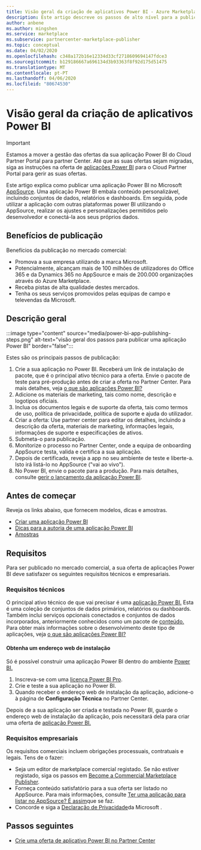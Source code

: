 ```yaml
---
title: Visão geral da criação de aplicativos Power BI - Azure Marketplace
description: Este artigo descreve os passos de alto nível para a publicação de uma aplicação Power BI para o Microsoft AppSource. Os requisitos técnicos e empresariais que a sua app Power BI deve cumprir para serem publicados no mercado comercial também são fornecidos.
author: anbene
ms.author: mingshen
ms.service: marketplace
ms.subservice: partnercenter-marketplace-publisher
ms.topic: conceptual
ms.date: 04/02/2020
ms.openlocfilehash: c348a172b16e12334d33cf2718609694147fdce3
ms.sourcegitcommit: b129186667a696134d3b93363f8f92d175d51475
ms.translationtype: MT
ms.contentlocale: pt-PT
ms.lasthandoff: 04/06/2020
ms.locfileid: "80674530"
---
```

# <a name="power-bi-app-creation-overview"></a>Visão geral da criação de aplicativos Power BI

> [!IMPORTANT]
> Estamos a mover a gestão das ofertas da sua aplicação Power BI do Cloud Partner Portal para partner Center. Até que as suas ofertas sejam migradas, siga as instruções na oferta de [aplicações Power BI](https://docs.microsoft.com/azure/marketplace/cloud-partner-portal/power-bi/cpp-power-bi-offer) para o Cloud Partner Portal para gerir as suas ofertas.

Este artigo explica como publicar uma aplicação Power BI no Microsoft [AppSource](https://appsource.microsoft.com/). Uma aplicação Power BI embala conteúdo personalizável, incluindo conjuntos de dados, relatórios e dashboards. Em seguida, pode utilizar a aplicação com outras plataformas power BI utilizando o AppSource, realizar os ajustes e personalizações permitidos pelo desenvolvedor e conectá-la aos seus próprios dados.

## <a name="publishing-benefits"></a>Benefícios de publicação

Benefícios da publicação no mercado comercial:

- Promova a sua empresa utilizando a marca Microsoft.
- Potencialmente, alcançam mais de 100 milhões de utilizadores do Office 365 e da Dynamics 365 no AppSource e mais de 200.000 organizações através do Azure Marketplace.
- Receba pistas de alta qualidade destes mercados.
- Tenha os seus serviços promovidos pelas equipas de campo e televendas da Microsoft.

## <a name="overview"></a>Descrição geral

:::image type="content" source="media/power-bi-app-publishing-steps.png" alt-text="visão geral dos passos para publicar uma aplicação Power BI" border="false":::

Estes são os principais passos de publicação:

1. Crie a sua aplicação no Power BI. Receberá um link de instalação de pacote, que é o principal ativo técnico para a oferta. Envie o pacote de teste para pré-produção antes de criar a oferta no Partner Center. Para mais detalhes, veja [o que são aplicações Power BI?](https://docs.microsoft.com/power-bi/service-template-apps-overview)
2. Adicione os materiais de marketing, tais como nome, descrição e logotipos oficiais.
3. Inclua os documentos legais e de suporte da oferta, tais como termos de uso, política de privacidade, política de suporte e ajuda do utilizador.
4. Criar a oferta: Use partner center para editar os detalhes, incluindo a descrição da oferta, materiais de marketing, informações legais, informações de suporte e especificações de ativos.
5. Submeta-o para publicação.
6. Monitorize o processo no Partner Center, onde a equipa de onboarding AppSource testa, valida e certifica a sua aplicação.
7. Depois de certificada, reveja a app no seu ambiente de teste e liberte-a. Isto irá listá-lo no AppSource ("vai ao vivo").
8. No Power BI, envie o pacote para a produção. Para mais detalhes, consulte [gerir o lançamento da aplicação Power BI](https://docs.microsoft.com/power-bi/service-template-apps-create#manage-the-template-app-release).

## <a name="before-you-begin"></a>Antes de começar

Reveja os links abaixo, que fornecem modelos, dicas e amostras.

- [Criar uma aplicação Power BI](https://docs.microsoft.com/power-bi/service-template-apps-create)
- [Dicas para a autoria de uma aplicação Power BI](https://docs.microsoft.com/power-bi/service-template-apps-tips)
- [Amostras](https://docs.microsoft.com/power-bi/service-template-apps-samples)

## <a name="requirements"></a>Requisitos

Para ser publicado no mercado comercial, a sua oferta de aplicações Power BI deve satisfazer os seguintes requisitos técnicos e empresariais.

### <a name="technical-requirements"></a>Requisitos técnicos

O principal ativo técnico de que vai precisar é uma [aplicação Power BI.](https://go.microsoft.com/fwlink/?linkid=2028636) Esta é uma coleção de conjuntos de dados primários, relatórios ou dashboards. Também inclui serviços opcionais conectados e conjuntos de dados incorporados, anteriormente conhecidos como um pacote de [conteúdo.](https://docs.microsoft.com/power-bi/service-organizational-content-pack-introduction) Para obter mais informações sobre o desenvolvimento deste tipo de aplicações, veja [o que são aplicações Power BI?](https://go.microsoft.com/fwlink/?linkid=2028636)

#### <a name="get-an-installation-web-address"></a>Obtenha um endereço web de instalação

Só é possível construir uma aplicação Power BI dentro do ambiente [Power BI.](https://powerbi.microsoft.com/)

1. Inscreva-se com uma [licença Power BI Pro](https://docs.microsoft.com/power-bi/service-admin-purchasing-power-bi-pro).
2. Crie e teste a sua aplicação no Power BI.
3. Quando receber o endereço web de instalação da aplicação, adicione-o à página de **Configuração Técnica** no Partner Center.

Depois de a sua aplicação ser criada e testada no Power BI, guarde o endereço web de instalação da aplicação, pois necessitará dela para criar uma oferta de [aplicação Power BI.](https://aka.ms/AzureCreatePBIServiceApp)

### <a name="business-requirements"></a>Requisitos empresariais

Os requisitos comerciais incluem obrigações processuais, contratuais e legais. Tens de o fazer:

- Seja um editor de marketplace comercial registado. Se não estiver registado, siga os passos em [Become a Commercial Marketplace Publisher](https://docs.microsoft.com/azure/marketplace/become-publisher).
- Forneça conteúdo satisfatório para a sua oferta ser listado no AppSource. Para mais informações, consulte [Ter uma aplicação para listar no AppSource? É assim](https://appsource.microsoft.com/blogs/have-an-app-to-list-on-appsource-here-s-how)que se faz.
- Concorde e siga a [Declaração de Privacidade](https://privacy.microsoft.com/privacystatement)da Microsoft .

## <a name="next-steps"></a>Passos seguintes

- [Crie uma oferta de aplicativo Power BI no Partner Center](https://aka.ms/AzureCreatePBIServiceApp)
